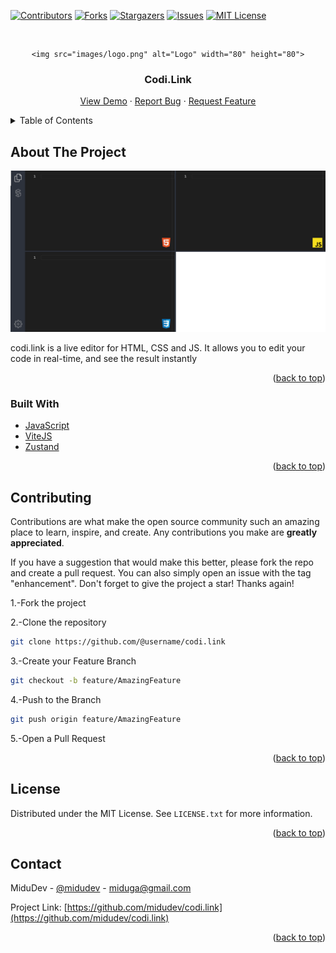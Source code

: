 <div id="top"></div>

[![Contributors][contributors-shield]][contributors-url]
[![Forks][forks-shield]][forks-url]
[![Stargazers][stars-shield]][stars-url]
[![Issues][issues-shield]][issues-url]
[![MIT License][license-shield]][license-url]

<!-- PROJECT LOGO -->
<br />
<div align="center">
 
    <img src="images/logo.png" alt="Logo" width="80" height="80">

  <h3 align="center">Codi.Link</h3>

  <p align="center">
    <a href="https://codi.link">View Demo</a>
    ·
    <a href="https://github.com/midudev/codi.link/issues/new">Report Bug</a>
    ·
    <a href="https://github.com/midudev/codi.link/issues/new">Request Feature</a>
  </p>
</div>

<!-- TABLE OF CONTENTS -->
<details>
  <summary>Table of Contents</summary>
  <ol>
    <li>
      <a href="#about-the-project">About The Project</a>
      <ul>
        <li><a href="#built-with">Built With</a></li>
      </ul>
    </li>
    <li><a href="#contributing">Contributing</a></li>
    <li><a href="#license">License</a></li>
    <li><a href="#contact">Contact</a></li>
    <li><a href="#acknowledgments">Acknowledgments</a></li>
  </ol>
</details>

<!-- ABOUT THE PROJECT -->

## About The Project

[![Codi.Link][product-screenshot]](https://codi.link)

codi.link is a live editor for HTML, CSS and JS. It allows you to edit your code in real-time, and see the result instantly

<p align="right">(<a href="#top">back to top</a>)</p>

### Built With

- [JavaScript]()
- [ViteJS](https://vitejs.dev)
- [Zustand](https://zustand.surge.sh)

<p align="right">(<a href="#top">back to top</a>)</p>

<!-- CONTRIBUTING -->

## Contributing

Contributions are what make the open source community such an amazing place to learn, inspire, and create. Any contributions you make are **greatly appreciated**.

If you have a suggestion that would make this better, please fork the repo and create a pull request. You can also simply open an issue with the tag "enhancement".
Don't forget to give the project a star! Thanks again!

1.-Fork the project

2.-Clone the repository

```bash
git clone https://github.com/@username/codi.link
```

3.-Create your Feature Branch

```bash
git checkout -b feature/AmazingFeature
```

4.-Push to the Branch

```bash
git push origin feature/AmazingFeature
```

5.-Open a Pull Request

<p align="right">(<a href="#top">back to top</a>)</p>

<!-- LICENSE -->

## License

Distributed under the MIT License. See `LICENSE.txt` for more information.

<p align="right">(<a href="#top">back to top</a>)</p>

<!-- CONTACT -->

## Contact

MiduDev - [@midudev](https://twitter.com/midudev) - miduga@gmail.com

Project Link: [https://github.com/midudev/codi.link](https://github.com/midudev/codi.link)

<p align="right">(<a href="#top">back to top</a>)</p>

<!-- MARKDOWN LINKS & IMAGES -->
<!-- https://www.markdownguide.org/basic-syntax/#reference-style-links -->

[contributors-shield]: https://img.shields.io/github/contributors/othneildrew/Best-README-Template.svg?style=for-the-badge
[contributors-url]: https://github.com/midudev/codi.link/graphs/contributors
[forks-shield]: https://img.shields.io/github/forks/othneildrew/Best-README-Template.svg?style=for-the-badge
[forks-url]: https://github.com/midudev/codi.link/network/members
[stars-shield]: https://img.shields.io/github/stars/othneildrew/Best-README-Template.svg?style=for-the-badge
[stars-url]: https://github.com/midudev/codi.link/stargazers
[issues-shield]: https://img.shields.io/github/issues/othneildrew/Best-README-Template.svg?style=for-the-badge
[issues-url]: https://github.com/midudev/codi.link/issues
[license-shield]: https://img.shields.io/github/license/othneildrew/Best-README-Template.svg?style=for-the-badge
[license-url]: https://github.com/midudev/codi.link/LICENSE.txt
[product-screenshot]: ./assets/screen.png
